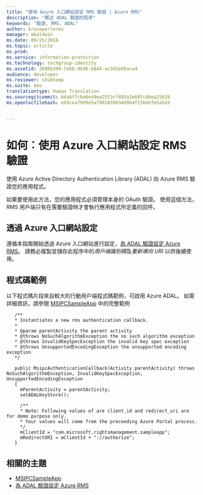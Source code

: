 ```yaml
---
title: "使用 Azure 入口網站設定 RMS 驗證 | Azure RMS"
description: "概述 ADAL 驗證的程序"
keywords: "驗證, RMS, ADAL"
author: bruceperlerms
manager: mbaldwin
ms.date: 09/25/2016
ms.topic: article
ms.prod: 
ms.service: information-protection
ms.technology: techgroup-identity
ms.assetid: 2680b399-febb-4bd6-b844-ac3d1e69aca4
audience: developer
ms.reviewer: shubhamp
ms.suite: ems
translationtype: Human Translation
ms.sourcegitcommit: b4abffcbe6e49ea25f3cf493a1e68fcd6ea25b26
ms.openlocfilehash: eb9cea79d9e5a7902839d34d9b4f13bdefe5a5d3


---
```


# 如何︰使用 Azure 入口網站設定 RMS 驗證

使用 Azure Active Directory Authentication Library (ADAL) 向 Azure RMS 驗證您的應用程式。

如果要使用此方法，您的應用程式必須管理本身的 OAuth 驗證。 使用這個方法，RMS 用戶端只有在需要驗證時才會執行應用程式所定義的回呼。

## 透過 Azure 入口網站設定
遵循本指南開始透過 Azure 入口網站進行設定，[為 ADAL 驗證設定 Azure RMS](adal-auth.md)。 請務必複製並儲存此程序中的*用戶端識別碼*及*重新導向 URI* 以供後續使用。

## 程式碼範例
以下程式碼片段來自較大的行動用戶端程式碼範例，可啟用 Azure ADAL。 如需詳細資訊，請參閱 [MSIPCSampleApp](https://github.com/AzureAD/rms-sdk-ui-for-android/tree/master/samples/MsipcSampleApp) 中的完整範例

       /**
       * Instantiates a new rms authentication callback.
       *
       * @param parentActivity the parent activity
       * @throws NoSuchAlgorithmException the no such algorithm exception
       * @throws InvalidKeySpecException the invalid key spec exception
       * @throws UnsupportedEncodingException the unsupported encoding exception
       */

       public MsipcAuthenticationCallback(Activity parentActivity) throws NoSuchAlgorithmException, InvalidKeySpecException, UnsupportedEncodingException
       {
         mParentActivity = parentActivity;
         setADALKeyStore();

         /**
         * Note: Following values of are client_id and redirect_uri are for demo purpose only.
         * Your values will come from the preceeding Azure Portal process.
         */
         mClientId = "com.microsoft.rightsmanagement.sampleapp";
         mRedirectURI = mClientId + "://authorize";
       }


## 相關的主題

- [MSIPCSampleApp](https://github.com/AzureAD/rms-sdk-ui-for-android/tree/master/samples/MsipcSampleApp)
- [為 ADAL 驗證設定 Azure RMS](adal-auth.md)



<!--HONumber=Oct16_HO1-->


